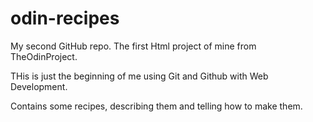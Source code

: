 # odin-recipes
My second GitHub repo. The first Html project of mine from TheOdinProject.

THis is just the beginning of me using Git and Github with Web Development.

Contains some recipes, describing them and telling how to make them.
